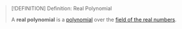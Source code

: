 >[!DEFINITION] Definition: Real Polynomial
>
>A **real polynomial** is a [polynomial](../../../Rings/Commutative%20Rings/Polynomials/Polynomial.md) over the [field of the real numbers](../The%20Field%20of%20the%20Real%20Numbers.md).
>